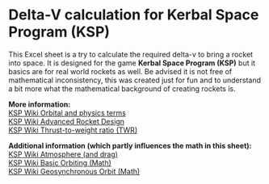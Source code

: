 # Delta-V calculation for Kerbal Space Program (KSP)
This Excel sheet is a try to calculate the required delta-v to bring a rocket into space. It is designed for the game **Kerbal Space Program (KSP)** but it basics
are for real world rockets as well.
Be advised it is not free of mathematical inconsistency, this was created just for fun and to understand a bit more what the mathematical background of creating rockets is.

**More information:**  
[KSP Wiki Orbital and physics terms](https://wiki.kerbalspaceprogram.com/wiki/Orbital_and_physics_terms)  
[KSP Wiki Advanced Rocket Design](https://wiki.kerbalspaceprogram.com/wiki/Tutorial:Advanced_Rocket_Design)  
[KSP Wiki Thrust-to-weight ratio (TWR)](https://wiki.kerbalspaceprogram.com/wiki/Thrust-to-weight_ratio/it)  

**Additional information (which partly influences the math in this sheet):**  
[KSP Wiki Atmosphere (and drag)](https://wiki.kerbalspaceprogram.com/wiki/Atmosphere)  
[KSP Wiki Basic Orbiting (Math)](https://wiki.kerbalspaceprogram.com/wiki/Tutorial:_Basic_Orbiting_(Math))  
[KSP Wiki Geosynchronous Orbit (Math)](https://wiki.kerbalspaceprogram.com/wiki/Tutorial:_Basic_Orbiting_(Math))
